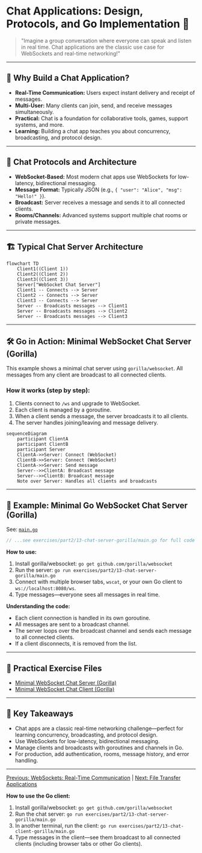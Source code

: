 # Chat Applications: Design, Protocols, and Go Implementation 💬

> "Imagine a group conversation where everyone can speak and listen in real time. Chat applications are the classic use case for WebSockets and real-time networking!"

---

## 🚦 Why Build a Chat Application?
- **Real-Time Communication:** Users expect instant delivery and receipt of messages.
- **Multi-User:** Many clients can join, send, and receive messages simultaneously.
- **Practical:** Chat is a foundation for collaborative tools, games, support systems, and more.
- **Learning:** Building a chat app teaches you about concurrency, broadcasting, and protocol design.

---

## 🧩 Chat Protocols and Architecture
- **WebSocket-Based:** Most modern chat apps use WebSockets for low-latency, bidirectional messaging.
- **Message Format:** Typically JSON (e.g., `{ "user": "Alice", "msg": "Hello!" }`).
- **Broadcast:** Server receives a message and sends it to all connected clients.
- **Rooms/Channels:** Advanced systems support multiple chat rooms or private messages.

---

## 🏗️ Typical Chat Server Architecture

```mermaid
flowchart TD
    Client1((Client 1))
    Client2((Client 2))
    Client3((Client 3))
    Server["WebSocket Chat Server"]
    Client1 -- Connects --> Server
    Client2 -- Connects --> Server
    Client3 -- Connects --> Server
    Server -- Broadcasts messages --> Client1
    Server -- Broadcasts messages --> Client2
    Server -- Broadcasts messages --> Client3
```

---

## 🛠️ Go in Action: Minimal WebSocket Chat Server (Gorilla)

This example shows a minimal chat server using `gorilla/websocket`. All messages from any client are broadcast to all connected clients.

### How it works (step by step):
1. Clients connect to `/ws` and upgrade to WebSocket.
2. Each client is managed by a goroutine.
3. When a client sends a message, the server broadcasts it to all clients.
4. The server handles joining/leaving and message delivery.

```mermaid
sequenceDiagram
    participant ClientA
    participant ClientB
    participant Server
    ClientA->>Server: Connect (WebSocket)
    ClientB->>Server: Connect (WebSocket)
    ClientA->>Server: Send message
    Server-->>ClientA: Broadcast message
    Server-->>ClientB: Broadcast message
    Note over Server: Handles all clients and broadcasts
```

---

## 📝 Example: Minimal Go WebSocket Chat Server (Gorilla)

See: [`main.go`](../../exercises/part2/13-chat-server-gorilla/main.go)

```go
// ...see exercises/part2/13-chat-server-gorilla/main.go for full code and comments...
```

**How to use:**
1. Install gorilla/websocket: `go get github.com/gorilla/websocket`
2. Run the server: `go run exercises/part2/13-chat-server-gorilla/main.go`
3. Connect with multiple browser tabs, `wscat`, or your own Go client to `ws://localhost:8080/ws`.
4. Type messages—everyone sees all messages in real time.

**Understanding the code:**
- Each client connection is handled in its own goroutine.
- All messages are sent to a broadcast channel.
- The server loops over the broadcast channel and sends each message to all connected clients.
- If a client disconnects, it is removed from the list.

---

## 🧪 Practical Exercise Files
- [Minimal WebSocket Chat Server (Gorilla)](../../exercises/part2/13-chat-server-gorilla/main.go)
- [Minimal WebSocket Chat Client (Gorilla)](../../exercises/part2/13-chat-client-gorilla/main.go)

---

## 🧠 Key Takeaways
- Chat apps are a classic real-time networking challenge—perfect for learning concurrency, broadcasting, and protocol design.
- Use WebSockets for low-latency, bidirectional messaging.
- Manage clients and broadcasts with goroutines and channels in Go.
- For production, add authentication, rooms, message history, and error handling.

---

[Previous: WebSockets: Real-Time Communication](12-websockets-real-time-communication.md) | [Next: File Transfer Applications](14-file-transfer-applications.md)

**How to use the Go client:**
1. Install gorilla/websocket: `go get github.com/gorilla/websocket`
2. Run the chat server: `go run exercises/part2/13-chat-server-gorilla/main.go`
3. In another terminal, run the client: `go run exercises/part2/13-chat-client-gorilla/main.go`
4. Type messages in the client—see them broadcast to all connected clients (including browser tabs or other Go clients).
